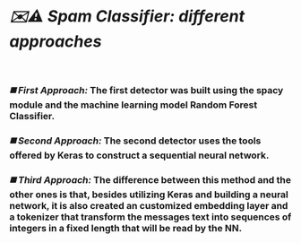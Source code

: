 # *✉️⚠️ Spam Classifier: different approaches*

<br>

### ***◼️ First Approach:*** The first detector was built using the spacy module and the machine learning model Random Forest Classifier.

### ***◼️ Second Approach:*** The second detector uses the tools offered by Keras to construct a sequential neural network.

### ***◼️ Third Approach:*** The difference between this method and the other ones is that, besides utilizing Keras and building a neural network, it is also created an customized embedding layer and a tokenizer that transform the messages text into sequences of integers in a fixed length that will be read by the NN.



